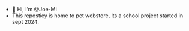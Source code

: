 - 👋 Hi, I’m @Joe-Mi
- This repostiey is home to pet webstore, its a school project started in sept 2024.

<!---
Joe-Mi/Joe-Mi is a ✨ special ✨ repository because its `README.md` (this file) appears on your GitHub profile.
You can click the Preview link to take a look at your changes.
--->
